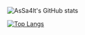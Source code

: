 
![AsSa4lt's GitHub stats](https://github-readme-stats.vercel.app/api?username=AsSa4lt&show_icons=true&theme=dracula)

[![Top Langs](https://github-readme-stats.vercel.app/api/top-langs/?username=AsSa4lt&theme=dracula)](https://github.com/AsSa4lt/AsSa4lt)
